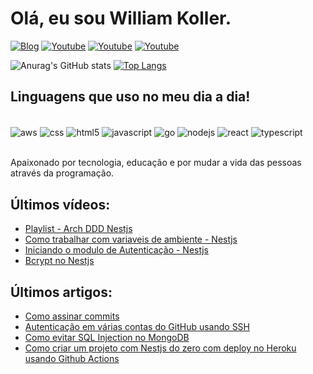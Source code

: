 # Olá, eu sou William Koller.

[![Blog](https://img.shields.io/badge/dev.to-0A0A0A?style=for-the-badge&logo=devdotto&logoColor=white)](https://dev.to/williamkoller) [![Youtube](https://img.shields.io/badge/YouTube-FF0000?style=for-the-badge&logo=youtube&logoColor=white)](https://www.youtube.com/@williamkoller) [![Youtube](https://img.shields.io/badge/Medium-12100E?style=for-the-badge&logo=medium&logoColor=white)](https://medium.com/@williamkoller) [![Youtube](https://img.shields.io/badge/LinkedIn-0077B5?style=for-the-badge&logo=linkedin&logoColor=white)](https://www.linkedin.com/in/williamkoller)

![Anurag's GitHub stats](https://github-readme-stats.vercel.app/api?username=williamkoller&show_icons=true&theme=dracula)
[![Top Langs](https://github-readme-stats.vercel.app/api/top-langs/?username=williamkoller&theme=dracula)](https://github.com/anuraghazra/github-readme-stats)

## Linguagens que uso no meu dia a dia!

<div style="display: inline_block"><br/>
  <img align="center" alt="aws" src="https://img.shields.io/badge/Amazon_AWS-232F3E?style=for-the-badge&logo=amazon-aws&logoColor=white"/>
  <img align="center" alt="css" src="https://img.shields.io/badge/CSS3-1572B6?style=for-the-badge&logo=css3&logoColor=white"/>
  <img align="center" alt="html5" src="https://img.shields.io/badge/HTML5-E34F26?style=for-the-badge&logo=html5&logoColor=white"/>
  <img align="center" alt="javascript" src="https://img.shields.io/badge/JavaScript-F7DF1E?style=for-the-badge&logo=javascript&logoColor=black"/>
  <img align="center" alt="go" src="https://img.shields.io/badge/Go-00ADD8?style=for-the-badge&logo=go&logoColor=white"/>
  <img align="center" alt="nodejs" src="https://img.shields.io/badge/Node.js-43853D?style=for-the-badge&logo=node.js&logoColor=white"/>
  <img align="center" alt="react" src="https://img.shields.io/badge/React-20232A?style=for-the-badge&logo=react&logoColor=61DAFB"/>
  <img align="center" alt="typescript" src="https://img.shields.io/badge/TypeScript-007ACC?style=for-the-badge&logo=typescript&logoColor=white"/>
</div><br/>

Apaixonado por tecnologia, educação e por mudar a vida das pessoas através da programação.

## Últimos vídeos:

- [Playlist - Arch DDD Nestjs](https://www.youtube.com/watch?v=EmqdupU-RQk&list=PL0EjZr3fsjRiaHA1uVmE-CW8H-48HD6mG)
- [Como trabalhar com variaveis de ambiente - Nestjs](https://www.youtube.com/watch?v=v6liEdKS3-Y)
- [Iniciando o modulo de Autenticação - Nestjs](https://www.youtube.com/watch?v=T2ghzLaSZ_E)
- [Bcrypt no Nestjs](https://www.youtube.com/watch?v=DIJvFrR9PpA&t=162s)


## Últimos artigos:
- [Como assinar commits](https://dev.to/williamkoller/assinatura-de-commits-2ac0)
- [Autenticação em várias contas do GitHub usando SSH](https://dev.to/williamkoller/autenticacao-em-varias-contas-do-github-usando-ssh-5eom)
- [Como evitar SQL Injection no MongoDB](https://dev.to/williamkoller/como-evitar-sql-injection-no-mongodb-1fo3)
- [Como criar um projeto com Nestjs do zero com deploy no Heroku usando Github Actions](https://dev.to/williamkoller/como-criar-um-projeto-com-nestjs-do-zero-com-deploy-no-heroku-usando-github-actions-517p)
